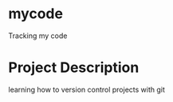 # mycode
Tracking my code

# Project Description
 learning how to version control projects with git


